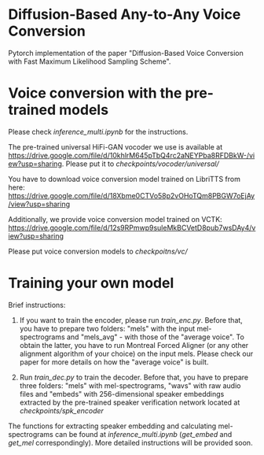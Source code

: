 # Diffusion-Based Any-to-Any Voice Conversion 

Pytorch implementation of the paper "Diffusion-Based Voice Conversion with Fast Maximum Likelihood Sampling Scheme".

# Voice conversion with the pre-trained models

Please check *inference_multi.ipynb* for the instructions.

The pre-trained universal HiFi-GAN vocoder we use is available at https://drive.google.com/file/d/10khlrM645pTbQ4rc2aNEYPba8RFDBkW-/view?usp=sharing. Please put it to *checkpoints/vocoder/universal/*

You have to download voice conversion model trained on LibriTTS from here: https://drive.google.com/file/d/18Xbme0CTVo58p2vOHoTQm8PBGW7oEjAy/view?usp=sharing

Additionally, we provide voice conversion model trained on VCTK: https://drive.google.com/file/d/12s9RPmwp9suleMkBCVetD8pub7wsDAy4/view?usp=sharing

Please put voice conversion models to *checkpoitns/vc/*

# Training your own model

Brief instructions:

1. If you want to train the encoder, please run *train_enc.py*. Before that, you have to prepare two folders: "mels" with the input mel-spectrograms and "mels_avg" - with those of the "average voice". To obtain the latter, you have to run Montreal Forced Aligner (or any other alignment algorithm of your choice) on the input mels. Please check our paper for more details on how the "average voice" is built.

2. Run *train_dec.py* to train the decoder. Before that, you have to prepare three folders: "mels" with mel-spectrograms, "wavs" with raw audio files and "embeds" with 256-dimensional speaker embeddings extracted by the pre-trained speaker verification network located at *checkpoints/spk_encoder*

The functions for extracting speaker embedding and calculating mel-spectrograms can be found at *inference_multi.ipynb* (*get_embed* and *get_mel* correspondingly). More detailed instructions will be provided soon.
